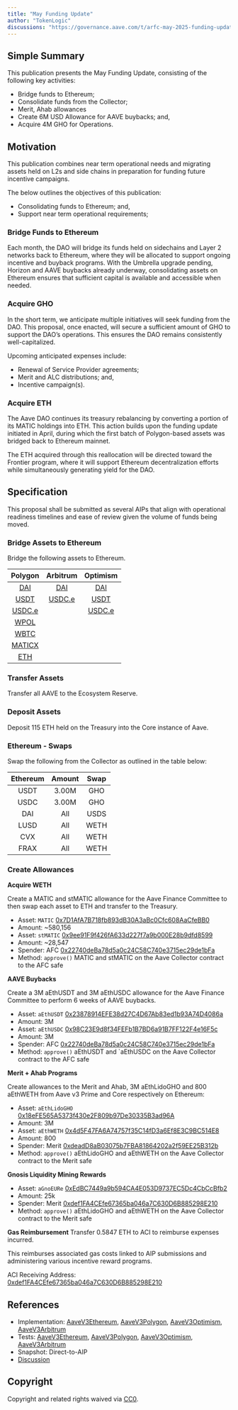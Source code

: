 ```yaml
---
title: "May Funding Update"
author: "TokenLogic"
discussions: "https://governance.aave.com/t/arfc-may-2025-funding-update/21906"
---
```


## Simple Summary

This publication presents the May Funding Update, consisting of the following key activities:

- Bridge funds to Ethereum;
- Consolidate funds from the Collector;
- Merit, Ahab allowances
- Create 6M USD Allowance for AAVE buybacks; and,
- Acquire 4M GHO for Operations.

## Motivation

This publication combines near term operational needs and migrating assets held on L2s and side chains in preparation for funding future incentive campaigns.

The below outlines the objectives of this publication:

- Consolidating funds to Ethereum; and,
- Support near term operational requirements;

### Bridge Funds to Ethereum

Each month, the DAO will bridge its funds held on sidechains and Layer 2 networks back to Ethereum, where they will be allocated to support ongoing incentive and buyback programs. With the Umbrella upgrade pending, Horizon and AAVE buybacks already underway, consolidating assets on Ethereum ensures that sufficient capital is available and accessible when needed.

### Acquire GHO

In the short term, we anticipate multiple initiatives will seek funding from the DAO. This proposal, once enacted, will secure a sufficient amount of GHO to support the DAO’s operations. This ensures the DAO remains consistently well-capitalized.

Upcoming anticipated expenses include:

- Renewal of Service Provider agreements;
- Merit and ALC distributions; and,
- Incentive campaign(s).

### Acquire ETH

The Aave DAO continues its treasury rebalancing by converting a portion of its MATIC holdings into ETH. This action builds upon the funding update initiated in April, during which the first batch of Polygon-based assets was bridged back to Ethereum mainnet.

The ETH acquired through this reallocation will be directed toward the Frontier program, where it will support Ethereum decentralization efforts while simultaneously generating yield for the DAO.

## Specification

This proposal shall be submitted as several AIPs that align with operational readiness timelines and ease of review given the volume of funds being moved.

### Bridge Assets to Ethereum

Bridge the following assets to Ethereum.

|                                       Polygon                                       |                                    Arbitrum                                    |                                          Optimism                                          |
| :---------------------------------------------------------------------------------: | :----------------------------------------------------------------------------: | :----------------------------------------------------------------------------------------: |
|   [DAI](https://polygonscan.com/token/0x8f3cf7ad23cd3cadbd9735aff958023239c6a063)   |  [DAI](https://arbiscan.io/token/0xda10009cbd5d07dd0cecc66161fc93d7c9000da1)   |  [DAI](https://optimistic.etherscan.io/token/0xda10009cbd5d07dd0cecc66161fc93d7c9000da1)   |
|  [USDT](https://polygonscan.com/token/0xc2132d05d31c914a87c6611c10748aeb04b58e8f)   | [USDC.e](https://arbiscan.io/token/0xff970a61a04b1ca14834a43f5de4533ebddb5cc8) |  [USDT](https://optimistic.etherscan.io/token/0x94b008aa00579c1307b0ef2c499ad98a8ce58e58)  |
| [ USDC.e](https://polygonscan.com/token/0x2791bca1f2de4661ed88a30c99a7a9449aa84174) |                                                                                | [USDC.e](https://optimistic.etherscan.io/token/0x7f5c764cbc14f9669b88837ca1490cca17c31607) |
|  [WPOL](https://polygonscan.com/token/0x0d500b1d8e8ef31e21c99d1db9a6444d3adf1270)   |                                                                                |
|  [WBTC](https://polygonscan.com/token/0x1bfd67037b42cf73acf2047067bd4f2c47d9bfd6)   |                                                                                |
| [MATICX](https://polygonscan.com/token/0xfa68fb4628dff1028cfec22b4162fccd0d45efb6)  |                                                                                |
|   [ETH](https://polygonscan.com/token/0xe50fa9b3c56ffb159cb0fca61f5c9d750e8128c8)   |

### Transfer Assets

Transfer all AAVE to the Ecosystem Reserve.

### Deposit Assets

Deposit 115 ETH held on the Treasury into the Core instance of Aave.

### Ethereum - Swaps

Swap the following from the Collector as outlined in the table below:

| Ethereum | Amount | Swap |
| :------: | :----: | :--: |
|   USDT   | 3.00M  | GHO  |
|   USDC   | 3.00M  | GHO  |
|   DAI    |  All   | USDS |
|   LUSD   |  All   | WETH |
|   CVX    |  All   | WETH |
|   FRAX   |  All   | WETH |

### Create Allowances

**Acquire WETH**

Create a MATIC and stMATIC allowance for the Aave Finance Committee to then swap each asset to ETH and transfer to the Treasury.

- Asset: `MATIC` [0x7D1AfA7B718fb893dB30A3aBc0Cfc608AaCfeBB0](https://etherscan.io/address/0x7d1afa7b718fb893db30a3abc0cfc608aacfebb0)
- Amount: ~580,156
- Asset: `stMATIC` [0x9ee91F9f426fA633d227f7a9b000E28b9dfd8599](https://etherscan.io/address/0x9ee91f9f426fa633d227f7a9b000e28b9dfd8599)
- Amount: ~28,547
- Spender: AFC [0x22740deBa78d5a0c24C58C740e3715ec29de1bFa](https://app.safe.global/home?safe=eth:0x22740deBa78d5a0c24C58C740e3715ec29de1bFa)
- Method: `approve()` MATIC and stMATIC on the Aave Collector contract to the AFC safe

**AAVE Buybacks**

Create a 3M aEthUSDT and 3M aEthUSDC allowance for the Aave Finance Committee to perform 6 weeks of AAVE buybacks.

- Asset: `aEthUSDT` [0x23878914EFE38d27C4D67Ab83ed1b93A74D4086a](https://etherscan.io/address/0x23878914EFE38d27C4D67Ab83ed1b93A74D4086a)
- Amount: 3M
- Asset: `aEthUSDC` [0x98C23E9d8f34FEFb1B7BD6a91B7FF122F4e16F5c](https://etherscan.io/address/0x98C23E9d8f34FEFb1B7BD6a91B7FF122F4e16F5c)
- Amount: 3M
- Spender: AFC [0x22740deBa78d5a0c24C58C740e3715ec29de1bFa](https://app.safe.global/home?safe=eth:0x22740deBa78d5a0c24C58C740e3715ec29de1bFa)
- Method: `approve()` aEthUSDT and `aEthUSDC on the Aave Collector contract to the AFC safe

**Merit + Ahab Programs**

Create allowances to the Merit and Ahab, 3M aEthLidoGHO and 800 aEthWETH from Aave v3 Prime and Core respectively on Ethereum:

- Asset: `aEthLidoGHO` [0x18eFE565A5373f430e2F809b97De30335B3ad96A](https://etherscan.io/address/0x18eFE565A5373f430e2F809b97De30335B3ad96A)
- Amount: 3M
- Asset: `aEthWETH` [0x4d5F47FA6A74757f35C14fD3a6Ef8E3C9BC514E8](https://etherscan.io/address/0x4d5F47FA6A74757f35C14fD3a6Ef8E3C9BC514E8)
- Amount: 800
- Spender: Merit [0xdeadD8aB03075b7FBA81864202a2f59EE25B312b](https://app.safe.global/transactions/history?safe=eth:0xdeadD8aB03075b7FBA81864202a2f59EE25B312b)
- Method: `approve()` aEthLidoGHO and aEthWETH on the Aave Collector contract to the Merit safe

**Gnosis Liquidity Mining Rewards**

- Asset: `aGnoEURe` [0xEdBC7449a9b594CA4E053D9737EC5Dc4CbCcBfb2](https://gnosisscan.io/address/0xedbc7449a9b594ca4e053d9737ec5dc4cbccbfb2)
- Amount: 25k
- Spender: Merit [0xdef1FA4CEfe67365ba046a7C630D6B885298E210](https://app.safe.global/home?safe=gno:0xdef1FA4CEfe67365ba046a7C630D6B885298E210)
- Method: `approve()` aEthLidoGHO and aEthWETH on the Aave Collector contract to the Merit safe

**Gas Reimbursement**
Transfer 0.5847 ETH to ACI to reimburse expenses incurred.

This reimburses associated gas costs linked to AIP submissions and administering various incentive reward programs.

ACI Receiving Address: [0xdef1FA4CEfe67365ba046a7C630D6B885298E210](https://app.safe.global/home?safe=eth:0xdef1FA4CEfe67365ba046a7C630D6B885298E210)

## References

- Implementation: [AaveV3Ethereum](https://github.com/bgd-labs/aave-proposals-v3/blob/main/src/20250426_Multi_MayFundingUpdate/AaveV3Ethereum_MayFundingUpdate_20250426.sol), [AaveV3Polygon](https://github.com/bgd-labs/aave-proposals-v3/blob/main/src/20250426_Multi_MayFundingUpdate/AaveV3Polygon_MayFundingUpdate_20250426.sol), [AaveV3Optimism](https://github.com/bgd-labs/aave-proposals-v3/blob/main/src/20250426_Multi_MayFundingUpdate/AaveV3Optimism_MayFundingUpdate_20250426.sol), [AaveV3Arbitrum](https://github.com/bgd-labs/aave-proposals-v3/blob/main/src/20250426_Multi_MayFundingUpdate/AaveV3Arbitrum_MayFundingUpdate_20250426.sol)
- Tests: [AaveV3Ethereum](https://github.com/bgd-labs/aave-proposals-v3/blob/main/src/20250426_Multi_MayFundingUpdate/AaveV3Ethereum_MayFundingUpdate_20250426.t.sol), [AaveV3Polygon](https://github.com/bgd-labs/aave-proposals-v3/blob/main/src/20250426_Multi_MayFundingUpdate/AaveV3Polygon_MayFundingUpdate_20250426.t.sol), [AaveV3Optimism](https://github.com/bgd-labs/aave-proposals-v3/blob/main/src/20250426_Multi_MayFundingUpdate/AaveV3Optimism_MayFundingUpdate_20250426.t.sol), [AaveV3Arbitrum](https://github.com/bgd-labs/aave-proposals-v3/blob/main/src/20250426_Multi_MayFundingUpdate/AaveV3Arbitrum_MayFundingUpdate_20250426.t.sol)
- Snapshot: Direct-to-AIP
- [Discussion](https://governance.aave.com/t/arfc-may-2025-funding-update/21906)

## Copyright

Copyright and related rights waived via [CC0](https://creativecommons.org/publicdomain/zero/1.0/).
